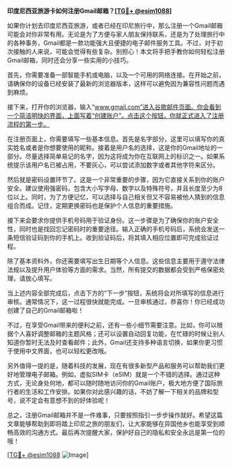 **印度尼西亚旅游卡如何注册Gmail邮箱？[[TG💪+ @esim1088](https://t.me/s/esim1088)]**

如果你计划去印度尼西亚旅游，或者已经在印尼旅行中，那么注册一个Gmail邮箱可能会对你非常有用。无论是为了方便与家人朋友保持联系，还是为了处理旅行中的各种事务，Gmail都是一款功能强大且便捷的电子邮件服务工具。不过，对于初次接触的人来说，可能会觉得有些复杂。别担心！本文将手把手教你如何轻松注册Gmail邮箱，同时还会分享一些实用的小技巧。

首先，你需要准备一部智能手机或电脑，以及一个可用的网络连接。在开始之前，请确保你的设备已经安装了最新的浏览器版本，这样可以避免因为兼容性问题而遇到麻烦。

接下来，打开你的浏览器，输入“www.gmail.com”进入谷歌邮件页面。你会看到一个简洁明快的界面，上面写着“创建账户”。点击这个按钮，你就正式进入了注册流程的第一步。

在注册页面上，你需要填写一些基本信息。首先是名字部分，这里可以填写你的真实姓名或者是你想要使用的昵称。接着是用户名的选择，这是你的Gmail地址的一部分。尽量选择简单易记的名字，因为这将成为你在互联网上的标识之一。如果系统提示该用户名已被占用，不要灰心，可以尝试添加数字或者其他字符来区分。

然后就是密码设置环节了。这是一个非常重要的步骤，因为它直接关系到你的账户安全。建议使用强密码，包含大小写字母、数字以及特殊符号，并且长度至少为8位以上。同时，为了方便记忆，可以选择与自己相关但又不容易被他人猜到的信息组合而成。记住，定期更换密码也是保护个人信息的重要措施。

接下来会要求你提供手机号码用于验证身份。这一步骤是为了确保你的账户安全性，同时也是找回忘记密码时的重要途径。输入正确的手机号码后，系统会发送一条短信验证码到你的手机上。收到验证码后，将其填入相应位置即可完成验证过程。

除了基本资料外，你还需要填写出生日期等个人信息。这些信息主要用于遵守法律法规以及提升用户体验等方面的需求。当然，所有提交的数据都会受到严格保密处理，请放心填写。

当上述内容全部完成后，点击下方的“下一步”按钮，系统将会对所填写的信息进行审核。通常情况下，这一过程很快就能完成。一旦审核通过，恭喜你！你已经成功创建了自己的Gmail邮箱啦！

不过，在享受Gmail带来的便利之前，还有一些小细节需要注意。比如，你可以根据个人喜好调整邮箱的主题风格；还可以设置自动回复功能，在忙碌的时候让别人知道你暂时无法及时查看邮件；此外，Gmail还支持多种语言切换，如果你更习惯于使用中文界面，也可以轻松更改哦。

另外值得一提的是，随着科技的发展，现在有很多新型产品和服务可以帮助我们更好地管理电子邮箱。例如，虚拟SIM卡（eSIM）就是一个不错的选择。通过这种方式，无论身处何地，都可以随时随地访问你的Gmail账户，极大地方便了国际旅行者的生活和工作安排。如果你对此感兴趣的话，不妨了解一下相关的品牌和型号，说不定会有意想不到的好体验呢！

总之，注册Gmail邮箱并不是一件难事，只要按照指引一步步操作就好。希望这篇文章能够帮助到即将踏上印尼之旅的朋友们，让大家能够在异国他乡也能享受到顺畅高效的沟通方式。最后再次提醒大家，保护好自己的隐私和安全永远是第一位的哦！

[[TG💪+ @esim1088](https://t.me/s/esim1088) ![Image](https://i.postimg.cc/4NQfJmqS/Snipaste-2025-05-13-00-14-12.png)]